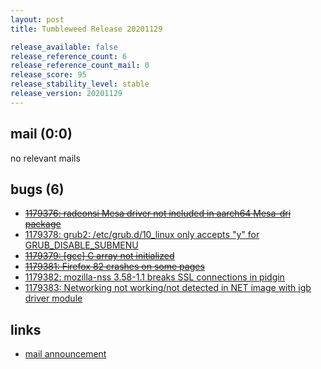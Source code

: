 ```yaml
---
layout: post
title: Tumbleweed Release 20201129

release_available: false
release_reference_count: 6
release_reference_count_mail: 0
release_score: 95
release_stability_level: stable
release_version: 20201129
---
```


## mail (0:0)

no relevant mails

## bugs (6)

<!--more-->

- ~~[1179376: radeonsi Mesa driver not included in aarch64 Mesa-dri package](https://bugzilla.opensuse.org/show_bug.cgi?id=1179376)~~
- [1179378: grub2: /etc/grub.d/10_linux only accepts "y" for GRUB_DISABLE_SUBMENU](https://bugzilla.opensuse.org/show_bug.cgi?id=1179378)
- ~~[1179379: \[gcc\] C array not initialized](https://bugzilla.opensuse.org/show_bug.cgi?id=1179379)~~
- ~~[1179381: Firefox 82 crashes on some pages](https://bugzilla.opensuse.org/show_bug.cgi?id=1179381)~~
- [1179382: mozilla-nss 3.58-1.1 breaks SSL connections in pidgin](https://bugzilla.opensuse.org/show_bug.cgi?id=1179382)
- [1179383: Networking not working/not detected in NET image with igb driver module](https://bugzilla.opensuse.org/show_bug.cgi?id=1179383)



## links

- [mail announcement](https://github.com/boombatower/tumbleweed-review/issues/10)
